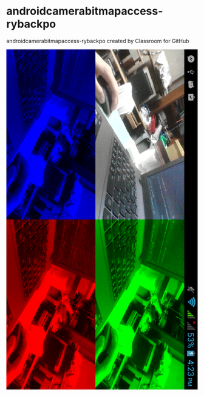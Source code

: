 # androidcamerabitmapaccess-rybackpo
androidcamerabitmapaccess-rybackpo created by Classroom for GitHub

![alt tag](https://github.com/DeLaSalleUniversity-Manila/androidcamerabitmapaccess-rybackpo/blob/master/device-2015-12-08-162012.png)
